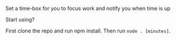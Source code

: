 Set a time-box for you to focus work and notify you when time is up

Start using?

First clone the repo and run npm install. Then run `node . [minutes]`.
